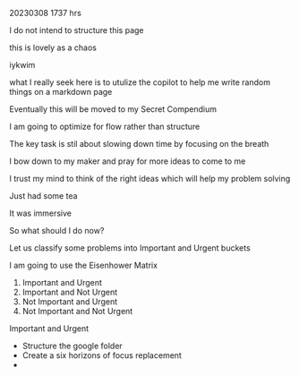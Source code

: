 
20230308 1737 hrs


I do not intend to structure this page

this is lovely as a chaos

iykwim

what I really seek here is to utulize the copilot to help me write random things on a markdown page

Eventually this will be moved to my Secret Compendium

I am going to optimize for flow rather than structure

The key task is stil about slowing down time by focusing on the breath

I bow down to my maker and pray for more ideas to come to me

I trust my mind to think of the right ideas which will help my problem solving

Just had some tea

It was immersive

So what should I do now?

Let us classify some problems into Important and Urgent buckets

I am going to use the Eisenhower Matrix

1. Important and Urgent
2. Important and Not Urgent
3. Not Important and Urgent
4. Not Important and Not Urgent

Important and Urgent
   - Structure the google folder
   - Create a six horizons of focus replacement
   - 